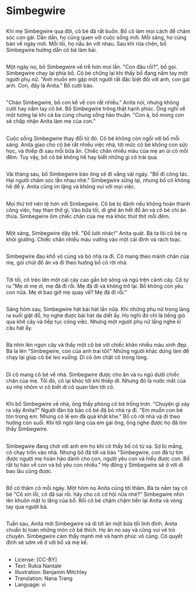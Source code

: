 # Simbegwire

##
Khi mẹ Simbegwire qua đời, cô bé đã rất buồn. Bố cô làm mọi cách để chăm sóc con gái. Dần dần, họ cũng quen với cuộc sống mới. Mỗi sáng, họ cùng bàn về ngày mới. Mỗi tối, họ nấu ăn với nhau. Sau khi rửa chén, bố Simbegwire hướng dẫn cô bé làm bài.

##
Một ngày nọ, bố Simbegwire về trễ hơn mọi lần. "Con đâu rồi?", bố gọi. Simbegwire chạy lại phía bố. Cô bé chững lại khi thấy bố đang nắm tay một người phụ nữ. "Anh muốn em gặp một người rất đặc biệt đối với anh, con gái anh. Con, đây là Anita." Bố cười bảo.

##
"Chào Simbegwire, bố con kể về con rất nhiều." Anita nói, nhưng không cười hay nắm tay cô bé. Bố Simbegwire trông thật hạnh phúc. Ông nghĩ về một tương lai khi cả ba cùng chung sống hào thuận. "Con à, bố mong con sẽ chấp nhận Anita làm mẹ của con."

##
Cuộc sống Simbegwire thay đổi từ đó. Cô bé không còn ngồi với bố mỗi sáng. Anita giao cho cô bé rất nhiều việc nhà, tới mức cô bé không con sức học, và thiếp đi sau mỗi bữa ăn. Chiếc chăn nhiều màu của mẹ an ủi cô mỗi đêm. Tuy vậy, bố cô bé không hề hay biết những gì cô trải qua.

##
Vài tháng sau, bố Simbegwire bảo ông sẽ đi vắng vài ngày. "Bố đi công tác. Hai người chăm sóc lẫn nhau nhé." Simbegwire sững lại, nhưng bố cô không hề để ý. Anita cũng im lặng và không vui với mọi việc.

##
Mọi thứ trở nên tệ hơn với Simbegwire. Cô bé bị đánh nếu không hoàn thành công việc, hay than thở gì. Vào bữa tối, dì ghẻ ăn hết đồ ăn và cô bé chỉ ăn thừa. Simbegwire ôm chiếc chăn của mẹ mà khóc thút thít mỗi đêm.

##
Một sáng, Simbegwire dậy trễ. "Đồ lười nhác!" Anita quát. Bà ta lôi cô bé ra khỏi giường. Chiếc chăn nhiều màu vướng vào một cái đinh và rách toạc.

##
Simbegwire đau khổ vô cùng và bỏ nhà ra đi. Cô mang theo mảnh chăn của mẹ, gói chút đồ ăn và đi theo hướng bố cô rời nhà.

##
Tới tối, cô trèo lên một cái cây cao gần bờ sông và ngủ trên cành cây. Cô tự ru "Mẹ ơi mẹ ơi, mẹ đã đi rồi. Mẹ đã đi và không trở lại. Bố không còn yêu con nữa. Mẹ ơi bao giờ mẹ quay về? Mẹ đã đi rồi."

##
Sáng hôm sau, Simbegwire hát bài hát lần nữa. Khi những phụ nữ trong làng ra suối giặt đồ, họ nghe được bài hát da diết ấy. Họ nghĩ đó chỉ là tiếng gió qua khẽ cây và tiếp tục công việc. Nhưng một người phụ nữ lắng nghe kĩ câu hát ấy.

##
Bà nhìn lên ngọn cây và thấy một cô bé với chiếc khăn nhiều màu xinh đẹp. Bà la lên "Simbegwire, con của anh trai tôi!" Những người khác dừng làm để chạy lại giúp cô bé leo xuống. Dì cô ôm chặt cô trong lòng.

##
Dì cô mang cô bé về nhà. Simbegwire được cho ăn và ru ngủ dưới chiếc chăn của mẹ. Tối đó, cô lại khóc tới khi thiếp đi. Nhưng đó là nước mắt của sự nhẹ nhõm vì cô biết dì cô quan tâm tới cô.

##
Khi bố Simbegwire về nhà, ông thấy phòng cô bé trống trơn. "Chuyện gì xảy ra vậy Anita?" Người đàn bà bảo cô bé đã bỏ nhà ra đi. "Em muốn con bé tôn trọng em. Nhưng có lẽ em đã quá khắt khe." Bố cô rời nhà và đi theo hướng con suối. Khi tới ngôi làng của em gái ông, ông nghe được họ đã tìm thấy Simbegwire.

##
Simbegwire đang chơi với anh em họ khi cô thấy bố cô từ xa. Sợ bị mắng, cô chạy trốn vào nhà. Nhưng bố đã tới và bảo "Simbegwire, con đã tự tìm được người mẹ hoàn hảo dành cho con, người yêu con và hiểu được con. Bố rất tự hào về con và bố yêu con nhiều." Họ đồng ý Simbegwire sẽ ở với dì bao lâu cũng được.

##
Bố cô thăm cô mỗi ngày. Một hôm nọ Anita cũng tới thăm. Bà ta nắm tay cô bé "Cô xin lỗi, cô đã sai rồi. hãy cho cô cơ hội nữa nhé?" Simbegwire nhìn lên khuôn mặt lo lắng của bố. Rồi cô bé chậm chậm tiến lại Anita và vòng tay qua người bà.

##
Tuần sau, Anita mời Simbegwire và dì tới ăn một bữa tối linh đình. Anita chuẩn bị toàn những món cô bé thích. Họ ăn no say và cũng vui vẻ trò chuyện. Simbegwire cảm thấy mạnh mẽ và hạnh phúc vô cùng. Cô quyết định sẽ sớm về ở với bố và mẹ kế.

##
* License: [CC-BY]
* Text: Rukia Nantale
* Illustration: Benjamin Mitchley
* Translation: Nana Trang
* Language: vi
